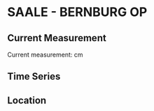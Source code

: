 # SAALE - BERNBURG OP

## Current Measurement

Current measurement: <Value topic="rivers/pegel-online/SAALE/BERNBURG OP/measurementValue"/> cm

## Time Series

<TimeSeries topic="rivers/pegel-online/SAALE/BERNBURG OP/measurementValue" period="week" />

## Location

<WorldMap>
  <Marker lat="51.795845371332426" lon="11.73383412373304" labelTopic="rivers/pegel-online/SAALE/BERNBURG OP" />
</WorldMap>
